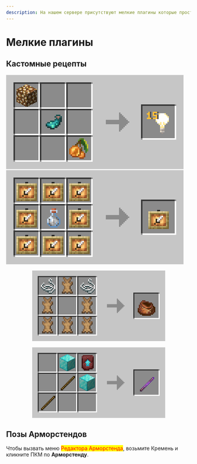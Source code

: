 ```yaml
---
description: На нашем сервере присутствуют мелкие плагины которые просто помогают игрокам
---
```


# Мелкие плагины

## Кастомные рецепты

![](<../.gitbook/assets/crafting-grid (2).png>) ![](<../.gitbook/assets/crafting-grid (3) (1).png>)

<div align="center">

<figure><img src="../.gitbook/assets/crafting-grid (5).png" alt="" width="363"><figcaption></figcaption></figure>

 

<figure><img src="../.gitbook/assets/itemdisplayeditor_recipe.png" alt="" width="363"><figcaption></figcaption></figure>

</div>

## Позы Арморстендов

Чтобы вызвать меню <mark style="color:red;">Редактора Арморстенда</mark>, возьмите Кремень и кликните ПКМ по **Арморстенду**.
